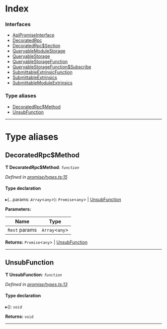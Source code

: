 

# Index

### Interfaces

* [ApiPromiseInterface](../interfaces/_promise_types_.apipromiseinterface.md)
* [DecoratedRpc](../interfaces/_promise_types_.decoratedrpc.md)
* [DecoratedRpc$Section](../interfaces/_promise_types_.decoratedrpc_section.md)
* [QueryableModuleStorage](../interfaces/_promise_types_.queryablemodulestorage.md)
* [QueryableStorage](../interfaces/_promise_types_.queryablestorage.md)
* [QueryableStorageFunction](../interfaces/_promise_types_.queryablestoragefunction.md)
* [QueryableStorageFunction$Subscribe](../interfaces/_promise_types_.queryablestoragefunction_subscribe.md)
* [SubmittableExtrinsicFunction](../interfaces/_promise_types_.submittableextrinsicfunction.md)
* [SubmittableExtrinsics](../interfaces/_promise_types_.submittableextrinsics.md)
* [SubmittableModuleExtrinsics](../interfaces/_promise_types_.submittablemoduleextrinsics.md)

### Type aliases

* [DecoratedRpc$Method](_promise_types_.md#decoratedrpc_method)
* [UnsubFunction](_promise_types_.md#unsubfunction)

---

# Type aliases

<a id="decoratedrpc_method"></a>

##  DecoratedRpc$Method

**Ƭ DecoratedRpc$Method**: *`function`*

*Defined in [promise/types.ts:15](https://github.com/polkadot-js/api/blob/132a8dd/packages/api/src/promise/types.ts#L15)*

#### Type declaration
▸(...params: *`Array`<`any`>*): `Promise`<`any`> | [UnsubFunction](_promise_types_.md#unsubfunction)

**Parameters:**

| Name | Type |
| ------ | ------ |
| `Rest` params | `Array`<`any`> |

**Returns:** `Promise`<`any`> | [UnsubFunction](_promise_types_.md#unsubfunction)

___
<a id="unsubfunction"></a>

##  UnsubFunction

**Ƭ UnsubFunction**: *`function`*

*Defined in [promise/types.ts:13](https://github.com/polkadot-js/api/blob/132a8dd/packages/api/src/promise/types.ts#L13)*

#### Type declaration
▸(): `void`

**Returns:** `void`

___


